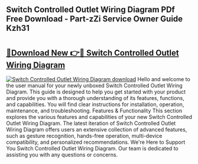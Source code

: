 ## Switch Controlled Outlet Wiring Diagram PDf Free Download - Part-zZi Service Owner Guide Kzh31

# <h2><a href="http://dfrllix.blite.top/?on=Switch+Controlled+Outlet+Wiring+Diagram">🔗Download New 👉🔴 Switch Controlled Outlet Wiring Diagram</a></h2>

[![Switch Controlled Outlet Wiring Diagram download](https://i.imgur.com/lujVjoI.png)](http://dfrllix.blite.top/?on=Switch+Controlled+Outlet+Wiring+Diagram)
Hello and welcome to the user manual for your newly unboxed Switch Controlled Outlet Wiring Diagram. This guide is designed to help you get started with your product and provide you with a thorough understanding of its features, functions, and capabilities. You will find clear instructions for installation, operation, maintenance, and troubleshooting. Features & Functionality This section explores the various features and capabilities of your new Switch Controlled Outlet Wiring Diagram. The latest iteration of Switch Controlled Outlet Wiring Diagram offers users an extensive collection of advanced features, such as gesture recognition, hands-free operation, multi-device compatibility, and personalized recommendations. We're Here to Support You Switch Controlled Outlet Wiring Diagram. Our team is dedicated to assisting you with any questions or concerns.
